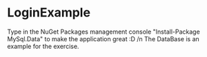 # LoginExample
Type in the NuGet Packages management console "Install-Package MySql.Data" to make the application great :D /n
The DataBase is an example for the exercise.
